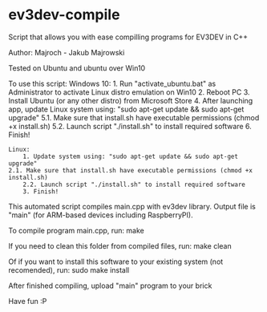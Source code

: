 # ev3dev-compile
Script that allows you with ease compilling programs for EV3DEV in C++

Author: Majroch - Jakub Majrowski

Tested on Ubuntu and ubuntu over Win10

To use this script:
	Windows 10:
		1. Run "activate_ubuntu.bat" as Administrator to activate Linux distro emulation on Win10
		2. Reboot PC
		3. Install Ubuntu (or any other distro) from Microsoft Store
		4. After launching app, update Linux system using: "sudo apt-get update && sudo apt-get upgrade"
    5.1. Make sure that install.sh have executable permissions (chmod +x install.sh)
		5.2. Launch script "./install.sh" to install required software
		6. Finish!
	
	Linux:
		1. Update system using: "sudo apt-get update && sudo apt-get upgrade"
    2.1. Make sure that install.sh have executable permissions (chmod +x install.sh)
		2.2. Launch script "./install.sh" to install required software
		3. Finish!

This automated script compiles main.cpp with ev3dev library.
Output file is "main" (for ARM-based devices including RaspberryPI).

To compile program main.cpp, run:
	make

If you need to clean this folder from compiled files, run:
	make clean

Of if you want to install this software to your existing system (not recomended), run:
	sudo make install


After finished compiling, upload "main" program to your brick

Have fun :P
